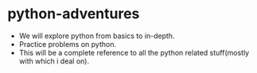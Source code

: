 # python-adventures

* We will explore python from basics to in-depth.
* Practice problems on python.
* This will be a complete reference to all the python related stuff(mostly with which i deal on).
